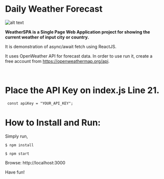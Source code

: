 # Daily Weather Forecast

![alt text](https://github.com/imkar/WeatherSPA/blob/main/WeatherGif.gif)

**WeatherSPA is a Single Page Web Application project for showing the current weather of input city or country.**

It is demonstration of async/await fetch using ReactJS.

It uses OpenWeather API for forecast data. In order to use run it, create a free account from https://openweathermap.org/api.

<br>

# Place the API Key on index.js Line 21.

` const apiKey = "YOUR_API_KEY";`
<br>

# How to Install and Run:

Simply run,

`$ npm install`

`$ npm start`

Browse: http://localhost:3000

Have fun!
